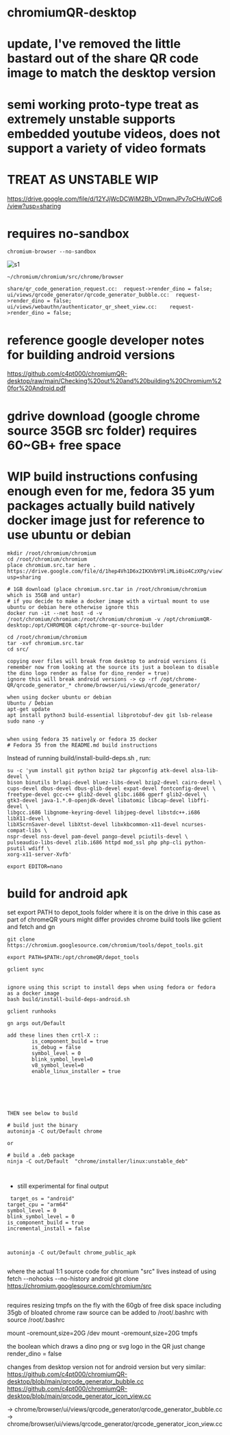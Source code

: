 # chromiumQR-desktop

# update, I've removed the little bastard out of the share QR code image to match the desktop version
# semi working proto-type treat as extremely unstable supports embedded youtube videos, does not support a variety of video formats 
# TREAT AS UNSTABLE WIP

https://drive.google.com/file/d/12YJjWcDCWiM2Bh_VDnwnJPv7oCHuWCo6/view?usp=sharing


# requires no-sandbox

```
chromium-browser --no-sandbox
```

![s1](https://raw.githubusercontent.com/c4pt000/chromiumQR-desktop/main/Screenshot_20211229-042443-122.png)

```
~/chromium/chromium/src/chrome/browser

share/qr_code_generation_request.cc:  request->render_dino = false;
ui/views/qrcode_generator/qrcode_generator_bubble.cc:  request->render_dino = false;
ui/views/webauthn/authenticator_qr_sheet_view.cc:    request->render_dino = false;
```

# reference google developer notes for building android versions
https://github.com/c4pt000/chromiumQR-desktop/raw/main/Checking%20out%20and%20building%20Chromium%20for%20Android.pdf

# gdrive download (google chrome source 35GB src folder) requires 60~GB+ free space


# WIP build instructions confusing enough even for me, fedora 35 yum packages actually build natively docker image just for reference to use ubuntu or debian

```
mkdir /root/chromium/chromium
cd /root/chromium/chromium
place chromium.src.tar here . https://drive.google.com/file/d/1hep4Vh1D6x2IKXVbY9liMLi0io4CzXPg/view?usp=sharing

# 1GB download (place chromium.src.tar in /root/chromium/chromium which is 35GB and untar)
# if you decide to make a docker image with a virtual mount to use ubuntu or debian here otherwise ignore this
docker run -it --net host -d -v /root/chromium/chromium:/root/chromium/chromium -v /opt/chromiumQR-desktop:/opt/CHROMEQR c4pt/chrome-qr-source-builder

cd /root/chromium/chromium
tar -xvf chromium.src.tar
cd src/

copying over files will break from desktop to android versions (i remember now from looking at the source its just a boolean to disable the dino logo render as false for dino_render = true)
ignore this will break android versions -> cp -rf /opt/chrome-QR/qrcode_generator_* chrome/browser/ui/views/qrcode_generator/

when using docker ubuntu or debian
Ubuntu / Debian 
apt-get update
apt install python3 build-essential libprotobuf-dev git lsb-release sudo nano -y


when using fedora 35 natively or fedora 35 docker
# Fedora 35 from the README.md build instructions

```

Instead of running build/install-build-deps.sh , run:

```
su -c 'yum install git python bzip2 tar pkgconfig atk-devel alsa-lib-devel \
bison binutils brlapi-devel bluez-libs-devel bzip2-devel cairo-devel \
cups-devel dbus-devel dbus-glib-devel expat-devel fontconfig-devel \
freetype-devel gcc-c++ glib2-devel glibc.i686 gperf glib2-devel \
gtk3-devel java-1.*.0-openjdk-devel libatomic libcap-devel libffi-devel \
libgcc.i686 libgnome-keyring-devel libjpeg-devel libstdc++.i686 libX11-devel \
libXScrnSaver-devel libXtst-devel libxkbcommon-x11-devel ncurses-compat-libs \
nspr-devel nss-devel pam-devel pango-devel pciutils-devel \
pulseaudio-libs-devel zlib.i686 httpd mod_ssl php php-cli python-psutil wdiff \
xorg-x11-server-Xvfb'

export EDITOR=nano

```
# build for android apk 

set export PATH to depot_tools folder where it is on the drive in this case as part of chromeQR yours might differ
provides chrome build tools like gclient and fetch and gn

```
git clone https://chromium.googlesource.com/chromium/tools/depot_tools.git

export PATH=$PATH:/opt/chromeQR/depot_tools

gclient sync


ignore using this script to install deps when using fedora or fedora as a docker image
bash build/install-build-deps-android.sh

gclient runhooks

gn args out/Default

add these lines then crtl-X ::
        is_component_build = true
        is_debug = false
        symbol_level = 0
        blink_symbol_level=0
        v8_symbol_level=0
        enable_linux_installer = true






THEN see below to build

# build just the binary
autoninja -C out/Default chrome

or

# build a .deb package
ninja -C out/Default  "chrome/installer/linux:unstable_deb"



```

* still experimental for final output

```
 target_os = "android"
target_cpu = "arm64"
symbol_level = 0
blink_symbol_level = 0
is_component_build = true
incremental_install = false



autoninja -C out/Default chrome_public_apk

```

```

```
where the actual 1:1 source code for chromium "src" lives instead of using fetch --nohooks --no-history android
git clone https://chromium.googlesource.com/chromium/src
```

```

requires resizing tmpfs on the fly with the 60gb of free disk space including 35gb of bloated chrome raw source
can be added to /root/.bashrc with source /root/.bashrc

mount -oremount,size=20G /dev
 mount -oremount,size=20G tmpfs

the boolean which draws a dino png or svg logo in the QR
just change render_dino = false 

changes from desktop version not for android version but very similar:
https://github.com/c4pt000/chromiumQR-desktop/blob/main/qrcode_generator_bubble.cc
https://github.com/c4pt000/chromiumQR-desktop/blob/main/qrcode_generator_icon_view.cc

-> chrome/browser/ui/views/qrcode_generator/qrcode_generator_bubble.cc
-> chrome/browser/ui/views/qrcode_generator/qrcode_generator_icon_view.cc



